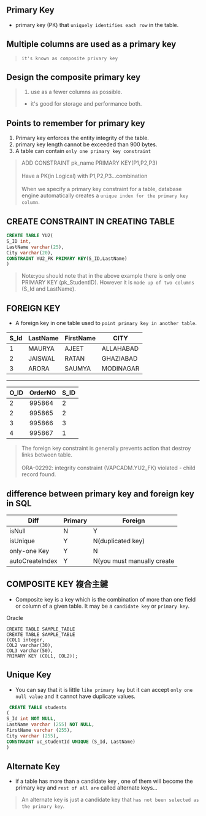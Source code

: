 ## Primary Key

- primary key (PK) that `uniquely identifies each row` in the table.

## Multiple columns are used as a primary key

> `it's known as composite privary key`

## Design the composite primary key

> 1. use as a fewer columns as possible.
>
> - it's good for storage and performance both.

## Points to remember for primary key

1. Primary key enforces the entity integrity of the table.
2. primary key length cannot be exceeded than 900 bytes.
3. A table can contain `only one primary key constraint`

> ADD CONSTRAINT pk_name PRIMARY KEY(P1,P2,P3)<br><br>
> Have a PK(in Logical) with P1,P2,P3...combination<br><br>
>When we specify a primary key constraint for a table, database engine automatically creates a `unique index for the primary key column`.

## CREATE CONSTRAINT IN CREATING TABLE

```sql
CREATE TABLE YU2(
S_ID int,
LastName varchar(25),
City varchar(20),
CONSTRAINT YU2_PK PRIMARY KEY(S_ID,LastName)
)
```

> Note:you should note that in the above example there is only one PRIMARY KEY (pk_StudentID). However it is `made up of two columns` (S_Id and LastName).

## FOREIGN KEY

- A foreign key in one table used to `point primary key in another table`.

| S_Id | LastName | FirstName | CITY      |
| ---- | -------- | --------- | --------- |
| 1    | MAURYA   | AJEET     | ALLAHABAD |
| 2    | JAISWAL  | RATAN     | GHAZIABAD |
| 3    | ARORA    | SAUMYA    | MODINAGAR |

---

| O_ID | OrderNO | S_ID |
| ---- | ------- | ---- |
| 2    | 995864  | 2    |
| 2    | 995865  | 2    |
| 3    | 995866  | 3    |
| 4    | 995867  | 1    |

> The foreign key constraint is generally prevents action that destroy links between table.<br><br>
> ORA-02292: integrity constraint (VAPCADM.YU2_FK) violated - child record found.

## difference between primary key and foreign key in SQL

| Diff            | Primary | Foreign                    |
| --------------- | ------- | -------------------------- |
| isNull          | N       | Y                          |
| isUnique        | Y       | N(duplicated key)          |
| only-one Key    | Y       | N                          |
| autoCreateIndex | Y       | N(you must manually create |

## COMPOSITE KEY 複合主鍵

- Composite key is a key which is the combination of more than one field or column of a given table. It may be a `candidate key` or `primary key`.

Oracle

```
CREATE TABLE SAMPLE_TABLE  
CREATE TABLE SAMPLE_TABLE  
(COL1 integer,  
COL2 varchar(30),  
COL3 varchar(50),  
PRIMARY KEY (COL1, COL2));  
```

## Unique Key

- You can say that it is little `like primary key` but it can accept `only one null value` and it cannot have duplicate values.
  
```sql
 CREATE TABLE students  
(  
S_Id int NOT NULL,  
LastName varchar (255) NOT NULL,  
FirstName varchar (255),  
City varchar (255),  
CONSTRAINT uc_studentId UNIQUE (S_Id, LastName)  
)  
```

## Alternate Key

- if a table has more than a candidate key ,
  one of them will become the primary key
  and `rest of all are` called alternate keys...

> An alternate key is just a candidate key that `has not been selected as the primary key`.

